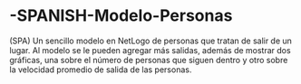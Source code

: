 # -SPANISH-Modelo-Personas
(SPA) Un sencillo modelo en NetLogo de personas que tratan de salir de un lugar.
Al modelo se le pueden agregar más salidas, además de mostrar dos gráficas, una sobre el número de personas que siguen dentro y otro sobre la velocidad promedio de salida de las personas.
